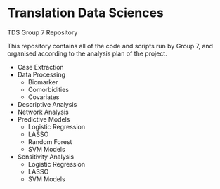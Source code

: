 # Translation Data Sciences
TDS Group 7 Repository

This repository contains all of the code and scripts run by Group 7, and organised according to the analysis plan of the project. 

* Case Extraction
* Data Processing
   * Biomarker
   * Comorbidities
   * Covariates
* Descriptive Analysis
* Network Analysis
* Predictive Models
   * Logistic Regression
   * LASSO
   * Random Forest
   * SVM Models
 * Sensitivity Analysis
    * Logistic Regression
    * LASSO
    * SVM Models
 
